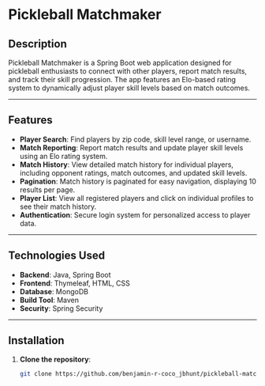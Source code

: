 # Pickleball Matchmaker

## Description
Pickleball Matchmaker is a Spring Boot web application designed for pickleball enthusiasts to connect with other players, report match results, and track their skill progression. The app features an Elo-based rating system to dynamically adjust player skill levels based on match outcomes.

---

## Features
- **Player Search**: Find players by zip code, skill level range, or username.
- **Match Reporting**: Report match results and update player skill levels using an Elo rating system.
- **Match History**: View detailed match history for individual players, including opponent ratings, match outcomes, and updated skill levels.
- **Pagination**: Match history is paginated for easy navigation, displaying 10 results per page.
- **Player List**: View all registered players and click on individual profiles to see their match history.
- **Authentication**: Secure login system for personalized access to player data.

---

## Technologies Used
- **Backend**: Java, Spring Boot  
- **Frontend**: Thymeleaf, HTML, CSS  
- **Database**: MongoDB  
- **Build Tool**: Maven  
- **Security**: Spring Security  

---

## Installation
1. **Clone the repository**:  
   ```bash
   git clone https://github.com/benjamin-r-coco_jbhunt/pickleball-matchmaker.git
